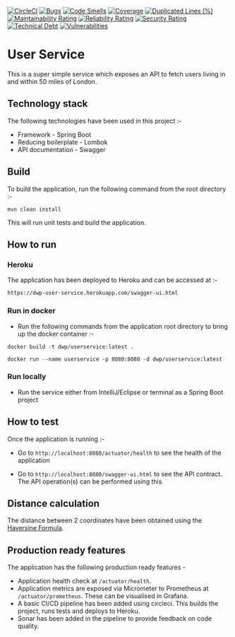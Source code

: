 [![CircleCI](https://circleci.com/gh/sambamitra/user-service.svg?style=svg)](https://app.circleci.com/pipelines/github/sambamitra/user-service) 
[![Bugs](https://sonarcloud.io/api/project_badges/measure?project=sambamitra_user-service&metric=bugs)](https://sonarcloud.io/dashboard?id=sambamitra_user-service)
[![Code Smells](https://sonarcloud.io/api/project_badges/measure?project=sambamitra_user-service&metric=code_smells)](https://sonarcloud.io/dashboard?id=sambamitra_user-service)
[![Coverage](https://sonarcloud.io/api/project_badges/measure?project=sambamitra_user-service&metric=coverage)](https://sonarcloud.io/dashboard?id=sambamitra_user-service)
[![Duplicated Lines (%)](https://sonarcloud.io/api/project_badges/measure?project=sambamitra_user-service&metric=duplicated_lines_density)](https://sonarcloud.io/dashboard?id=sambamitra_user-service)
[![Maintainability Rating](https://sonarcloud.io/api/project_badges/measure?project=sambamitra_user-service&metric=sqale_rating)](https://sonarcloud.io/dashboard?id=sambamitra_user-service)
[![Reliability Rating](https://sonarcloud.io/api/project_badges/measure?project=sambamitra_user-service&metric=reliability_rating)](https://sonarcloud.io/dashboard?id=sambamitra_user-service)
[![Security Rating](https://sonarcloud.io/api/project_badges/measure?project=sambamitra_user-service&metric=security_rating)](https://sonarcloud.io/dashboard?id=sambamitra_user-service)
[![Technical Debt](https://sonarcloud.io/api/project_badges/measure?project=sambamitra_user-service&metric=sqale_index)](https://sonarcloud.io/dashboard?id=sambamitra_user-service)
[![Vulnerabilities](https://sonarcloud.io/api/project_badges/measure?project=sambamitra_user-service&metric=vulnerabilities)](https://sonarcloud.io/dashboard?id=sambamitra_user-service)

# User Service 

This is a super simple service which exposes an API to fetch users living in and within 50 miles of London.

## Technology stack

The following technologies have been used in this project :-

- Framework - Spring Boot
- Reducing boilerplate - Lombok
- API documentation - Swagger

## Build

To build the application, run the following command from the root directory :-

```
mvn clean install
```

This will run unit tests and build the application.

## How to run

### Heroku

The application has been deployed to Heroku and can be accessed at :-

`https://dwp-user-service.herokuapp.com/swagger-ui.html`

### Run in docker

- Run the following commands from the application root directory to bring up the docker container :-

```
docker build -t dwp/userservice:latest .

docker run --name userservice -p 8080:8080 -d dwp/userservice:latest
```

### Run locally

- Run the service either from IntelliJ/Eclipse or terminal as a Spring Boot project

## How to test

Once the application is running :- 

- Go to `http://localhost:8080/actuator/health` to see the health of the application

- Go to `http://localhost:8080/swagger-ui.html` to see the API contract. The API operation(s) can be performed using this

## Distance calculation

The distance between 2 coordinates have been obtained using the [Haversine Formula](https://en.wikipedia.org/wiki/Haversine_formula).

## Production ready features

The application has the following production ready features - 
- Application health check at `/actuator/health`.
- Application metrics are exposed via Micrometer to Prometheus at `/actuator/prometheus`. These can be visualised in Grafana.
- A basic CI/CD pipeline has been added using circleci. This builds the project, runs tests and deploys to Heroku.
- Sonar has been added in the pipeline to provide feedback on code quality.

